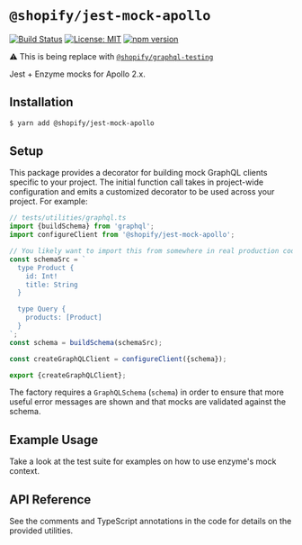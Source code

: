 # `@shopify/jest-mock-apollo`

[![Build Status](https://travis-ci.org/Shopify/quilt.svg?branch=master)](https://travis-ci.org/Shopify/quilt)
[![License: MIT](https://img.shields.io/badge/License-MIT-green.svg)](LICENSE.md) [![npm version](https://badge.fury.io/js/%40shopify%2Fjest-mock-apollo.svg)](https://badge.fury.io/js/%40shopify%2Fjest-mock-apollo)

:warning: This is being replace with [`@shopify/graphql-testing`](../../packages/graphql-testing)

Jest + Enzyme mocks for Apollo 2.x.

## Installation

```bash
$ yarn add @shopify/jest-mock-apollo
```

## Setup

This package provides a decorator for building mock GraphQL clients specific to your project. The initial function call takes in project-wide configuration and emits a customized decorator to be used across your project. For example:

```ts
// tests/utilities/graphql.ts
import {buildSchema} from 'graphql';
import configureClient from '@shopify/jest-mock-apollo';

// You likely want to import this from somewhere in real production code
const schemaSrc = `
  type Product {
    id: Int!
    title: String
  }

  type Query {
    products: [Product]
  }
`;
const schema = buildSchema(schemaSrc);

const createGraphQLClient = configureClient({schema});

export {createGraphQLClient};
```

The factory requires a `GraphQLSchema` (`schema`) in order to ensure that more useful error messages are shown and that mocks are validated against the schema.

## Example Usage

Take a look at the test suite for examples on how to use enzyme's mock context.

## API Reference

See the comments and TypeScript annotations in the code for details on the provided utilities.

